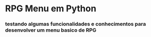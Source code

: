 # RPG Menu em Python

### testando algumas funcionalidades e conhecimentos para desenvolver um menu basico de RPG
